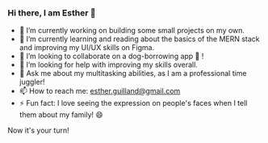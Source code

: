 ### Hi there, I am Esther 👋


- 🔭 I’m currently working on building some small projects on my own.
- 🌱 I’m currently learning and reading about the basics of the MERN stack and improving my UI/UX skills on Figma. 
- 👯 I’m looking to collaborate on a dog-borrowing app 🐶 ! 
- 🤔 I’m looking for help with improving my skills overall. 
- 💬 Ask me about my multitasking abilities, as I am a professional time juggler!
- 📫 How to reach me: esther.guilland@gmail.com 
- ⚡ Fun fact: I love seeing the expression on people's faces when I tell them about my family! 😄

Now it's your turn!
